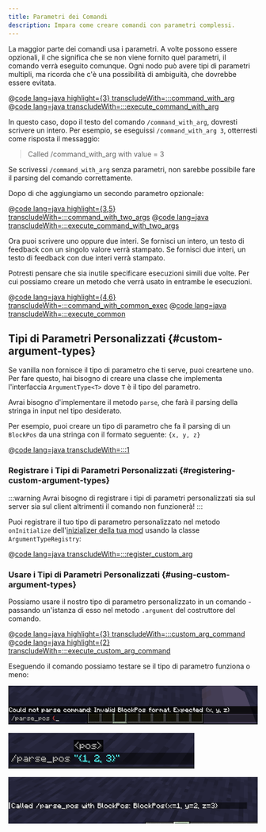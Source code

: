 ```yaml
---
title: Parametri dei Comandi
description: Impara come creare comandi con parametri complessi.
---
```


La maggior parte dei comandi usa i parametri. A volte possono essere opzionali, il che significa che se non viene fornito quel parametri, il comando verrà eseguito comunque. Ogni nodo può avere tipi di parametri multipli, ma ricorda che c'è una possibilità di ambiguità, che dovrebbe essere evitata.

@[code lang=java highlight={3} transcludeWith=:::command_with_arg](@/reference/1.21.4/src/main/java/com/example/docs/command/FabricDocsReferenceCommands.java)
@[code lang=java transcludeWith=:::execute_command_with_arg](@/reference/1.21.4/src/main/java/com/example/docs/command/FabricDocsReferenceCommands.java)

In questo caso, dopo il testo del comando `/command_with_arg`, dovresti scrivere un intero. Per esempio, se eseguissi `/command_with_arg 3`, otterresti come risposta il messaggio:

> Called /command_with_arg with value = 3

Se scrivessi `/command_with_arg` senza parametri, non sarebbe possibile fare il parsing del comando correttamente.

Dopo di che aggiungiamo un secondo parametro opzionale:

@[code lang=java highlight={3,5} transcludeWith=:::command_with_two_args](@/reference/1.21.4/src/main/java/com/example/docs/command/FabricDocsReferenceCommands.java)
@[code lang=java transcludeWith=:::execute_command_with_two_args](@/reference/1.21.4/src/main/java/com/example/docs/command/FabricDocsReferenceCommands.java)

Ora puoi scrivere uno oppure due interi. Se fornisci un intero, un testo di feedback con un singolo valore verrà stampato. Se fornisci due interi, un testo di feedback con due interi verrà stampato.

Potresti pensare che sia inutile specificare esecuzioni simili due volte. Per cui possiamo creare un metodo che verrà usato in entrambe le esecuzioni.

@[code lang=java highlight={4,6} transcludeWith=:::command_with_common_exec](@/reference/1.21.4/src/main/java/com/example/docs/command/FabricDocsReferenceCommands.java)
@[code lang=java transcludeWith=:::execute_common](@/reference/1.21.4/src/main/java/com/example/docs/command/FabricDocsReferenceCommands.java)

## Tipi di Parametri Personalizzati {#custom-argument-types}

Se vanilla non fornisce il tipo di parametro che ti serve, puoi creartene uno. Per fare questo, hai bisogno di creare una classe che implementa l'interfaccia `ArgumentType<T>` dove `T` è il tipo del parametro.

Avrai bisogno d'implementare il metodo `parse`, che farà il parsing della stringa in input nel tipo desiderato.

Per esempio, puoi creare un tipo di parametro che fa il parsing di un `BlockPos` da una stringa con il formato seguente: `{x, y, z}`

@[code lang=java transcludeWith=:::1](@/reference/1.21.4/src/main/java/com/example/docs/command/BlockPosArgumentType.java)

### Registrare i Tipi di Parametri Personalizzati {#registering-custom-argument-types}

:::warning
Avrai bisogno di registrare i tipi di parametri personalizzati sia sul server sia sul client altrimenti il comando non funzionerà!
:::

Puoi registrare il tuo tipo di parametro personalizzato nel metodo `onInitialize` dell'[inizializer della tua mod](./getting-started/project-structure#entrypoints) usando la classe `ArgumentTypeRegistry`:

@[code lang=java transcludeWith=:::register_custom_arg](@/reference/1.21.4/src/main/java/com/example/docs/command/FabricDocsReferenceCommands.java)

### Usare i Tipi di Parametri Personalizzati {#using-custom-argument-types}

Possiamo usare il nostro tipo di parametro personalizzato in un comando - passando un'istanza di esso nel metodo `.argument` del costruttore del comando.

@[code lang=java highlight={3} transcludeWith=:::custom_arg_command](@/reference/1.21.4/src/main/java/com/example/docs/command/FabricDocsReferenceCommands.java)
@[code lang=java highlight={2} transcludeWith=:::execute_custom_arg_command](@/reference/1.21.4/src/main/java/com/example/docs/command/FabricDocsReferenceCommands.java)

Eseguendo il comando possiamo testare se il tipo di parametro funziona o meno:

![Parametro non valido](/assets/develop/commands/custom-arguments_fail.png)

![Parametro valido](/assets/develop/commands/custom-arguments_valid.png)

![Risultato del comando](/assets/develop/commands/custom-arguments_result.png)
